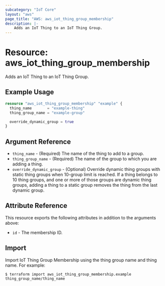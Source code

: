 ```yaml
---
subcategory: "IoT Core"
layout: "aws"
page_title: "AWS: aws_iot_thing_group_membership"
description: |-
    Adds an IoT Thing to an IoT Thing Group.
---
```


# Resource: aws_iot_thing_group_membership

Adds an IoT Thing to an IoT Thing Group.

## Example Usage

```terraform
resource "aws_iot_thing_group_membership" "example" {
  thing_name       = "example-thing"
  thing_group_name = "example-group"

  override_dynamic_group = true
}
```

## Argument Reference

* `thing_name` - (Required) The name of the thing to add to a group.
* `thing_group_name` - (Required) The name of the group to which you are adding a thing.
* `override_dynamic_group` - (Optional) Override dynamic thing groups with static thing groups when 10-group limit is reached. If a thing belongs to 10 thing groups, and one or more of those groups are dynamic thing groups, adding a thing to a static group removes the thing from the last dynamic group.

## Attribute Reference

This resource exports the following attributes in addition to the arguments above:

* `id` - The membership ID.

## Import

Import IoT Thing Group Membership using the thing group name and thing name. For example:

```
$ terraform import aws_iot_thing_group_membership.example thing_group_name/thing_name
```
